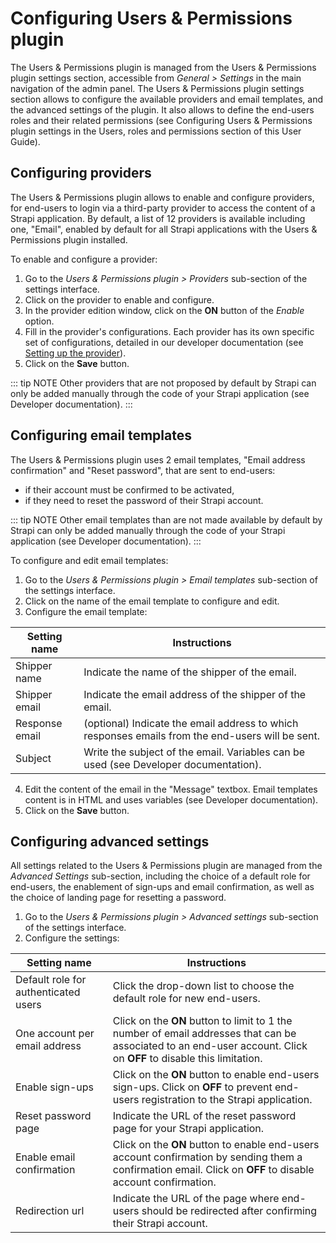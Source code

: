 # Configuring Users & Permissions plugin

The Users & Permissions plugin is managed from the Users & Permissions plugin settings section, accessible from *General > Settings* in the main navigation of the admin panel. The Users & Permissions plugin settings section allows to configure the available providers and email templates, and the advanced settings of the plugin. It also allows to define the end-users roles and their related permissions (see Configuring Users & Permissions plugin settings in the Users, roles and permissions section of this User Guide).

## Configuring providers

The Users & Permissions plugin allows to enable and configure providers, for end-users to login via a third-party provider to access the content of a Strapi application. By default, a list of 12 providers is available including one, "Email", enabled by default for all Strapi applications with the Users & Permissions plugin installed.

To enable and configure a provider:

1. Go to the *Users & Permissions plugin > Providers* sub-section of the settings interface.
2. Click on the provider to enable and configure.
3. In the provider edition window, click on the **ON** button of the *Enable* option.
4. Fill in the provider's configurations. Each provider has its own specific set of configurations, detailed in our developer documentation (see [Setting up the provider](https://strapi.io/documentation/developer-docs/latest/development/plugins/users-permissions.html#setting-up-the-provider-examples)).
5. Click on the **Save** button.

::: tip NOTE
Other providers that are not proposed by default by Strapi can only be added manually through the code of your Strapi application (see Developer documentation).
:::

## Configuring email templates

The Users & Permissions plugin uses 2 email templates, "Email address confirmation" and "Reset password", that are sent to end-users:

- if their account must be confirmed to be activated,
- if they need to reset the password of their Strapi account.

::: tip NOTE
Other email templates than are not made available by default by Strapi can only be added manually through the code of your Strapi application (see Developer documentation).
:::

To configure and edit email templates:

1. Go to the *Users & Permissions plugin > Email templates* sub-section of the settings interface.
2. Click on the name of the email template to configure and edit.
3. Configure the email template:

| Setting name   | Instructions                                                                                     |
| -------------- | -------------------------------------------------------------------------------------------------|
| Shipper name   | Indicate the name of the shipper of the email.                                                   |
| Shipper email  | Indicate the email address of the shipper of the email.                                          |
| Response email | (optional) Indicate the email address to which responses emails from the end-users will be sent. |
| Subject        | Write the subject of the email. Variables can be used (see Developer documentation).             |

4. Edit the content of the email in the "Message" textbox. Email templates content is in HTML and uses variables (see Developer documentation).
5. Click on the **Save** button.

## Configuring advanced settings

All settings related to the Users & Permissions plugin are managed from the *Advanced Settings* sub-section, including the choice of a default role for end-users, the enablement of sign-ups and email confirmation, as well as the choice of landing page for resetting a password.

1. Go to the *Users & Permissions plugin > Advanced settings* sub-section of the settings interface.
2. Configure the settings:

| Setting name                         | Instructions                                                                                                                                                       |
| ------------------------------------ | -------------------------------------------------------------------------------------------------------------------------------------------------------------------|
| Default role for authenticated users | Click the drop-down list to choose the default role for new end-users.                                                                                             |
| One account per email address        | Click on the **ON** button to limit to 1 the number of email addresses that can be associated to an end-user account. Click on **OFF** to disable this limitation. |
| Enable sign-ups                      | Click on the **ON** button to enable end-users sign-ups. Click on **OFF** to prevent end-users registration to the Strapi application.                             |
| Reset password page                  | Indicate the URL of the reset password page for your Strapi application.                                                                                           |
| Enable email confirmation            | Click on the **ON** button to enable end-users account confirmation by sending them a confirmation email. Click on **OFF** to disable account confirmation.        |
| Redirection url                      | Indicate the URL of the page where end-users should be redirected after confirming their Strapi account.                                                           |